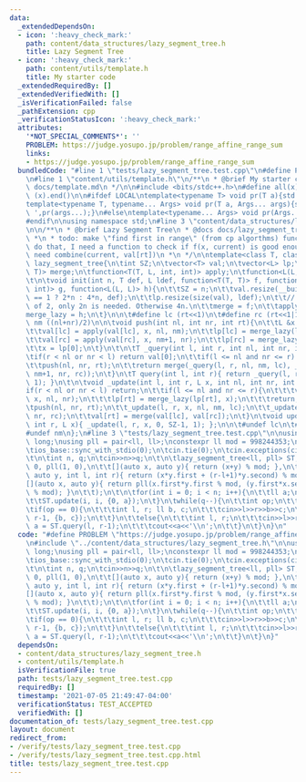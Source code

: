 ```yaml
---
data:
  _extendedDependsOn:
  - icon: ':heavy_check_mark:'
    path: content/data_structures/lazy_segment_tree.h
    title: Lazy Segment Tree
  - icon: ':heavy_check_mark:'
    path: content/utils/template.h
    title: My starter code
  _extendedRequiredBy: []
  _extendedVerifiedWith: []
  _isVerificationFailed: false
  _pathExtension: cpp
  _verificationStatusIcon: ':heavy_check_mark:'
  attributes:
    '*NOT_SPECIAL_COMMENTS*': ''
    PROBLEM: https://judge.yosupo.jp/problem/range_affine_range_sum
    links:
    - https://judge.yosupo.jp/problem/range_affine_range_sum
  bundledCode: "#line 1 \"tests/lazy_segment_tree.test.cpp\"\n#define PROBLEM \"https://judge.yosupo.jp/problem/range_affine_range_sum\"\
    \n#line 1 \"content/utils/template.h\"\n/**\n * @brief My starter code\n * @docs\
    \ docs/template.md\n */\n\n#include <bits/stdc++.h>\n#define all(x) (x).begin(),\
    \ (x).end()\n\n#ifdef LOCAL\ntemplate<typename T> void pr(T a){std::cerr<<a<<std::endl;}\n\
    template<typename T, typename... Args> void pr(T a, Args... args){std::cerr<<a<<'\
    \ ',pr(args...);}\n#else\ntemplate<typename... Args> void pr(Args... args){}\n\
    #endif\n\nusing namespace std;\n#line 3 \"content/data_structures/lazy_segment_tree.h\"\
    \n\n/**\n * @brief Lazy Segment Tree\n * @docs docs/lazy_segment_tree.md\n * @info\n\
    \ *\n * todo: make \"find first in range\" (from cp algorthms) function\n * to\
    \ do that, I need a function to check if f(x, current) is good enough, and I also\
    \ need combine(current, val[rt])\n *\n */\n\ntemplate<class T, class L> struct\
    \ lazy_segment_tree{\n\tint SZ;\n\tvector<T> val;\n\tvector<L> lp;\n\tfunction<T(T,\
    \ T)> merge;\n\tfunction<T(T, L, int, int)> apply;\n\tfunction<L(L, L)> merge_lazy;\n\
    \t\n\tvoid init(int n, T def, L ldef, function<T(T, T)> f, function<T(T, L, int,\
    \ int)> g, function<L(L, L)> h){\n\t\tSZ = n;\n\t\tval.resize(__builtin_popcount(n)\
    \ == 1 ? 2*n : 4*n, def);\n\t\tlp.resize(size(val), ldef);\n\t\t// If n is a power\
    \ of 2, only 2n is needed. Otherwise 4n.\n\t\tmerge = f;\n\t\tapply = g;\n\t\t\
    merge_lazy = h;\n\t}\n\n\t#define lc (rt<<1)\n\t#define rc (rt<<1|1)\n\t#define\
    \ nm ((nl+nr)/2)\n\n\tvoid push(int nl, int nr, int rt){\n\t\tL &x = lp[rt];\n\
    \t\tval[lc] = apply(val[lc], x, nl, nm);\n\t\tlp[lc] = merge_lazy(lp[lc], x);\n\
    \t\tval[rc] = apply(val[rc], x, nm+1, nr);\n\t\tlp[rc] = merge_lazy(lp[rc], x);\n\
    \t\tx = lp[0];\n\t}\n\t\n\tT _query(int l, int r, int nl, int nr, int rt){\n\t\
    \tif(r < nl or nr < l) return val[0];\n\t\tif(l <= nl and nr <= r) return val[rt];\n\
    \t\tpush(nl, nr, rt);\n\t\treturn merge(_query(l, r, nl, nm, lc), _query(l, r,\
    \ nm+1, nr, rc));\n\t}\n\tT query(int l, int r){ return _query(l, r, 0, SZ-1,\
    \ 1); }\n\t\n\tvoid _update(int l, int r, L x, int nl, int nr, int rt){\n\t\t\
    if(r < nl or nr < l) return;\n\t\tif(l <= nl and nr <= r){\n\t\t\tval[rt] = apply(val[rt],\
    \ x, nl, nr);\n\t\t\tlp[rt] = merge_lazy(lp[rt], x);\n\t\t\treturn;\n\t\t}\n\t\
    \tpush(nl, nr, rt);\n\t\t_update(l, r, x, nl, nm, lc);\n\t\t_update(l, r, x, nm+1,\
    \ nr, rc);\n\t\tval[rt] = merge(val[lc], val[rc]);\n\t}\n\tvoid update(int l,\
    \ int r, L x){ _update(l, r, x, 0, SZ-1, 1); };\n\n\t#undef lc\n\t#undef rc\n\t\
    #undef nm\n};\n#line 3 \"tests/lazy_segment_tree.test.cpp\"\n\nusing ll = long\
    \ long;\nusing pll = pair<ll, ll>;\nconstexpr ll mod = 998244353;\n\nint main(){\n\
    \tios_base::sync_with_stdio(0);\n\tcin.tie(0);\n\tcin.exceptions(cin.failbit);\n\
    \t\n\tint n, q;\n\tcin>>n>>q;\n\t\n\tlazy_segment_tree<ll, pll> ST;\n\tST.init(n+5,\
    \ 0, pll(1, 0),\n\t\t[](auto x, auto y){ return (x+y) % mod; },\n\t\t[](auto x,\
    \ auto y, int l, int r){ return (x*y.first + (r-l+1)*y.second) % mod; },\n\t\t\
    [](auto x, auto y){ return pll(x.first*y.first % mod, (y.first*x.second + y.second)\
    \ % mod); }\n\t\t);\n\t\n\tfor(int i = 0; i < n; i++){\n\t\tll a;\n\t\tcin>>a;\n\
    \t\tST.update(i, i, {0, a});\n\t}\n\twhile(q--){\n\t\tint op;\n\t\tcin>>op;\n\t\
    \tif(op == 0){\n\t\t\tint l, r; ll b, c;\n\t\t\tcin>>l>>r>>b>>c;\n\t\t\tST.update(l,\
    \ r-1, {b, c});\n\t\t}\n\t\telse{\n\t\t\tint l, r;\n\t\t\tcin>>l>>r;\n\t\t\tauto\
    \ a = ST.query(l, r-1);\n\t\t\tcout<<a<<'\\n';\n\t\t}\n\t}\n}\n"
  code: "#define PROBLEM \"https://judge.yosupo.jp/problem/range_affine_range_sum\"\
    \n#include \"../content/data_structures/lazy_segment_tree.h\"\n\nusing ll = long\
    \ long;\nusing pll = pair<ll, ll>;\nconstexpr ll mod = 998244353;\n\nint main(){\n\
    \tios_base::sync_with_stdio(0);\n\tcin.tie(0);\n\tcin.exceptions(cin.failbit);\n\
    \t\n\tint n, q;\n\tcin>>n>>q;\n\t\n\tlazy_segment_tree<ll, pll> ST;\n\tST.init(n+5,\
    \ 0, pll(1, 0),\n\t\t[](auto x, auto y){ return (x+y) % mod; },\n\t\t[](auto x,\
    \ auto y, int l, int r){ return (x*y.first + (r-l+1)*y.second) % mod; },\n\t\t\
    [](auto x, auto y){ return pll(x.first*y.first % mod, (y.first*x.second + y.second)\
    \ % mod); }\n\t\t);\n\t\n\tfor(int i = 0; i < n; i++){\n\t\tll a;\n\t\tcin>>a;\n\
    \t\tST.update(i, i, {0, a});\n\t}\n\twhile(q--){\n\t\tint op;\n\t\tcin>>op;\n\t\
    \tif(op == 0){\n\t\t\tint l, r; ll b, c;\n\t\t\tcin>>l>>r>>b>>c;\n\t\t\tST.update(l,\
    \ r-1, {b, c});\n\t\t}\n\t\telse{\n\t\t\tint l, r;\n\t\t\tcin>>l>>r;\n\t\t\tauto\
    \ a = ST.query(l, r-1);\n\t\t\tcout<<a<<'\\n';\n\t\t}\n\t}\n}"
  dependsOn:
  - content/data_structures/lazy_segment_tree.h
  - content/utils/template.h
  isVerificationFile: true
  path: tests/lazy_segment_tree.test.cpp
  requiredBy: []
  timestamp: '2021-07-05 21:49:47-04:00'
  verificationStatus: TEST_ACCEPTED
  verifiedWith: []
documentation_of: tests/lazy_segment_tree.test.cpp
layout: document
redirect_from:
- /verify/tests/lazy_segment_tree.test.cpp
- /verify/tests/lazy_segment_tree.test.cpp.html
title: tests/lazy_segment_tree.test.cpp
---
```


